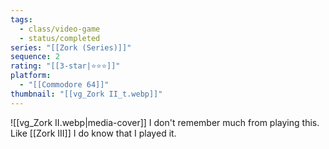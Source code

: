 ```yaml
---
tags:
  - class/video-game
  - status/completed
series: "[[Zork (Series)]]"
sequence: 2
rating: "[[3-star|⭐️⭐️⭐️]]"
platform:
  - "[[Commodore 64]]"
thumbnail: "[[vg_Zork II_t.webp]]"
---
```

![[vg_Zork II.webp|media-cover]]
I don't remember much from playing this. Like [[Zork III]] I do know that I played it.